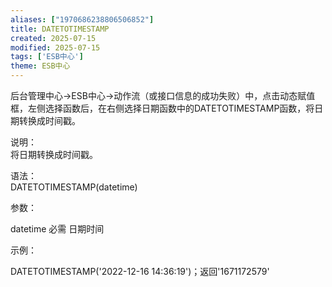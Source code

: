 ```yaml
---
aliases: ["1970686238806506852"]
title: DATETOTIMESTAMP
created: 2025-07-15
modified: 2025-07-15
tags: ['ESB中心']
theme: ESB中心
---
```


后台管理中心->ESB中心->动作流（或接口信息的成功失败）中，点击动态赋值框，左侧选择函数后，在右侧选择日期函数中的DATETOTIMESTAMP函数，将日期转换成时间戳。

说明：  
将日期转换成时间戳。

语法：  
DATETOTIMESTAMP(datetime)  

参数：

datetime 必需 日期时间

示例：

DATETOTIMESTAMP('2022-12-16 14:36:19')；返回'1671172579'